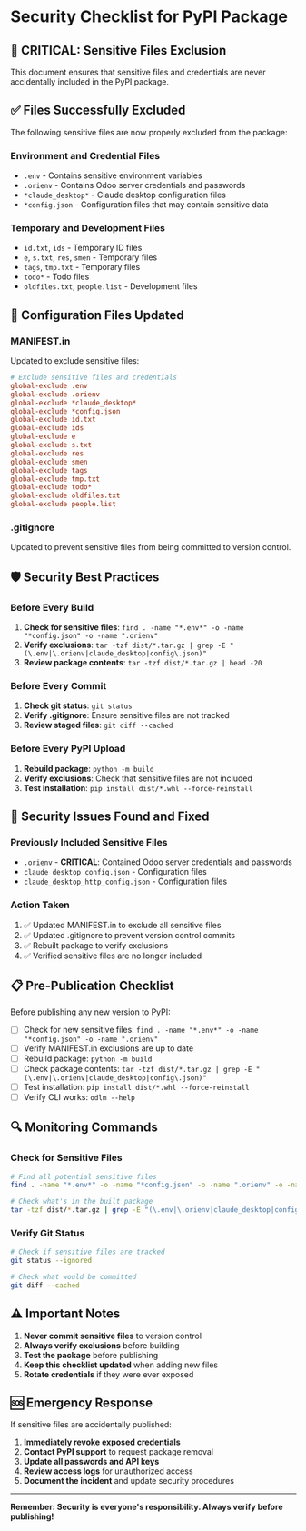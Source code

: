 # Security Checklist for PyPI Package

## 🚨 CRITICAL: Sensitive Files Exclusion

This document ensures that sensitive files and credentials are never accidentally included in the PyPI package.

## ✅ Files Successfully Excluded

The following sensitive files are now properly excluded from the package:

### Environment and Credential Files
- `.env` - Contains sensitive environment variables
- `.orienv` - Contains Odoo server credentials and passwords
- `*claude_desktop*` - Claude desktop configuration files
- `*config.json` - Configuration files that may contain sensitive data

### Temporary and Development Files
- `id.txt`, `ids` - Temporary ID files
- `e`, `s.txt`, `res`, `smen` - Temporary files
- `tags`, `tmp.txt` - Temporary files
- `todo*` - Todo files
- `oldfiles.txt`, `people.list` - Development files

## 🔧 Configuration Files Updated

### MANIFEST.in
Updated to exclude sensitive files:
```ini
# Exclude sensitive files and credentials
global-exclude .env
global-exclude .orienv
global-exclude *claude_desktop*
global-exclude *config.json
global-exclude id.txt
global-exclude ids
global-exclude e
global-exclude s.txt
global-exclude res
global-exclude smen
global-exclude tags
global-exclude tmp.txt
global-exclude todo*
global-exclude oldfiles.txt
global-exclude people.list
```

### .gitignore
Updated to prevent sensitive files from being committed to version control.

## 🛡️ Security Best Practices

### Before Every Build
1. **Check for sensitive files**: `find . -name "*.env*" -o -name "*config.json" -o -name ".orienv"`
2. **Verify exclusions**: `tar -tzf dist/*.tar.gz | grep -E "(\.env|\.orienv|claude_desktop|config\.json)"`
3. **Review package contents**: `tar -tzf dist/*.tar.gz | head -20`

### Before Every Commit
1. **Check git status**: `git status`
2. **Verify .gitignore**: Ensure sensitive files are not tracked
3. **Review staged files**: `git diff --cached`

### Before Every PyPI Upload
1. **Rebuild package**: `python -m build`
2. **Verify exclusions**: Check that sensitive files are not included
3. **Test installation**: `pip install dist/*.whl --force-reinstall`

## 🚨 Security Issues Found and Fixed

### Previously Included Sensitive Files
- `.orienv` - **CRITICAL**: Contained Odoo server credentials and passwords
- `claude_desktop_config.json` - Configuration files
- `claude_desktop_http_config.json` - Configuration files

### Action Taken
1. ✅ Updated MANIFEST.in to exclude all sensitive files
2. ✅ Updated .gitignore to prevent version control commits
3. ✅ Rebuilt package to verify exclusions
4. ✅ Verified sensitive files are no longer included

## 📋 Pre-Publication Checklist

Before publishing any new version to PyPI:

- [ ] Check for new sensitive files: `find . -name "*.env*" -o -name "*config.json" -o -name ".orienv"`
- [ ] Verify MANIFEST.in exclusions are up to date
- [ ] Rebuild package: `python -m build`
- [ ] Check package contents: `tar -tzf dist/*.tar.gz | grep -E "(\.env|\.orienv|claude_desktop|config\.json)"`
- [ ] Test installation: `pip install dist/*.whl --force-reinstall`
- [ ] Verify CLI works: `odlm --help`

## 🔍 Monitoring Commands

### Check for Sensitive Files
```bash
# Find all potential sensitive files
find . -name "*.env*" -o -name "*config.json" -o -name ".orienv" -o -name "*credential*" -o -name "*password*"

# Check what's in the built package
tar -tzf dist/*.tar.gz | grep -E "(\.env|\.orienv|claude_desktop|config\.json|credential|password)"
```

### Verify Git Status
```bash
# Check if sensitive files are tracked
git status --ignored

# Check what would be committed
git diff --cached
```

## ⚠️ Important Notes

1. **Never commit sensitive files** to version control
2. **Always verify exclusions** before building
3. **Test the package** before publishing
4. **Keep this checklist updated** when adding new files
5. **Rotate credentials** if they were ever exposed

## 🆘 Emergency Response

If sensitive files are accidentally published:

1. **Immediately revoke exposed credentials**
2. **Contact PyPI support** to request package removal
3. **Update all passwords and API keys**
4. **Review access logs** for unauthorized access
5. **Document the incident** and update security procedures

---

**Remember: Security is everyone's responsibility. Always verify before publishing!** 